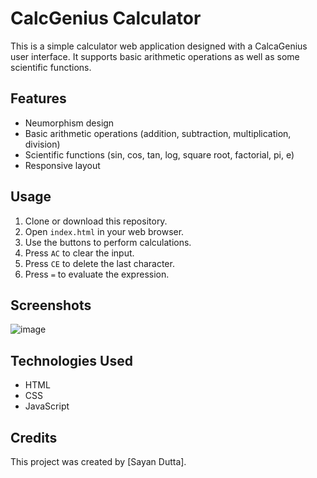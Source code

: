 # CalcGenius Calculator

This is a simple calculator web application designed with a CalcaGenius user interface. It supports basic arithmetic operations as well as some scientific functions.

## Features

- Neumorphism design
- Basic arithmetic operations (addition, subtraction, multiplication, division)
- Scientific functions (sin, cos, tan, log, square root, factorial, pi, e)
- Responsive layout

## Usage
1. Clone or download this repository.
2. Open `index.html` in your web browser.
3. Use the buttons to perform calculations.
4. Press `AC` to clear the input.
5. Press `CE` to delete the last character.
6. Press `=` to evaluate the expression.

## Screenshots

![image](https://github.com/sayan7586/CalcGenius/assets/94905513/02766512-9d11-4c5c-a4fb-e6870fbc781a)

## Technologies Used

- HTML
- CSS
- JavaScript

## Credits

This project was created by [Sayan Dutta].
